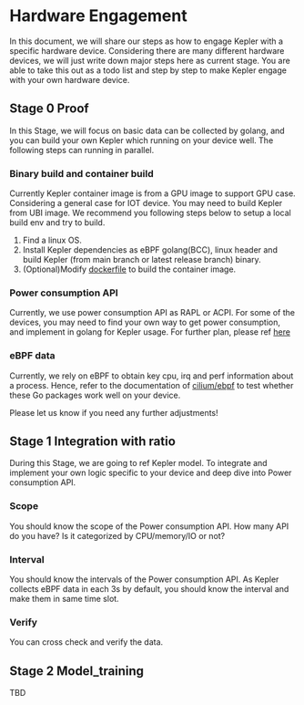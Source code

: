 # Hardware Engagement

In this document, we will share our steps as how to engage Kepler with a specific hardware device.
Considering there are many different hardware devices, we will just write down major steps here as current stage.
You are able to take this out as a todo list and step by step to make Kepler engage with your own hardware device.

## Stage 0 Proof

In this Stage, we will focus on basic data can be collected by golang, and you can build your own Kepler which running on your device well.
The following steps can running in parallel.

### Binary build and container build

Currently Kepler container image is from a GPU image to support GPU case. Considering a general case for IOT device.
You may need to build Kepler from UBI image. We recommend you following steps below to setup a local build env and try to build.

1. Find a linux OS.
1. Install Kepler dependencies as eBPF golang(BCC), linux header and build Kepler (from main branch or latest release branch) binary.
1. (Optional)Modify [dockerfile](https://github.com/sustainable-computing-io/kepler/tree/main/build) to build the container image.

### Power consumption API

Currently, we use power consumption API as RAPL or ACPI.
For some of the devices, you may need to find your own way to get power consumption, and implement in golang for Kepler usage.
For further plan, please ref [here](https://github.com/sustainable-computing-io/kepler/issues/644)

### eBPF data

Currently, we rely on eBPF to obtain key cpu, irq  and perf information about a process.
Hence,  refer to the documentation of [cilium/ebpf](https://github.com/cilium/ebpf) to test whether these Go packages work well on your device.

Please let us know if you need any further adjustments!

## Stage 1 Integration with ratio

During this Stage, we are going to ref Kepler model. To integrate and implement your own logic specific to your device and deep dive into Power consumption API.

### Scope

You should know the scope of the Power consumption API. How many API do you have? Is it categorized by CPU/memory/IO or not?

### Interval

You should know the intervals of the Power consumption API.
As Kepler collects eBPF data in each 3s by default, you should know the interval and make them in same time slot.

### Verify

You can cross check and verify the data.

## Stage 2 Model_training

TBD
